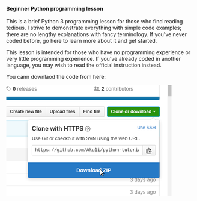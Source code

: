 
**Beginner Python programming lesson** <br> <br>
This is a brief Python 3 programming lesson for those who find reading tedious. I strive to demonstrate everything with simple code examples; there are no lengthy explanations with fancy terminology. If you've never coded before, go here to learn more about it and get started.

This lesson is intended for those who have no programming experience or very little programming experience. If you've already coded in another language, you may wish to read the official instruction instead.

You cann downlaod the code from here:<br>

![img.png](img.png)

